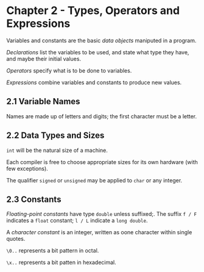 # Chapter 2 - Types, Operators and Expressions

Variables and constants are the basic *data objects* maniputed in a program.

*Declarations* list the variables to be used, and state what type they have, and maybe their initial values.

*Operators* specify what is to be done to variables.

*Expressions* combine variables and constants to produce new values.

## 2.1 Variable Names

Names are made up of letters and digits; the first character must be a letter.

## 2.2 Data Types and Sizes

`int` will be the natural size of a machine.

Each compiler is free to choose appropriate sizes for its own hardware (with few exceptions).

The qualifier `signed` or `unsigned` may be applied to `char` or any integer.

## 2.3 Constants

*Floating-point constants* have type `double` unless suffixed;. The suffix `f / F` indicates a `float` constant; `l / L` indicate a `long double`.

A *character constant* is an integer, written as oone character within single quotes.

`\0..` represents a bit pattern in octal.

`\x..` represents a bit patten in hexadecimal.
